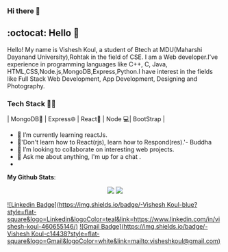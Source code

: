 ### Hi there 👋

<!--
**fizen1201/fizen1201** is a ✨ _special_ ✨ repository because its `README.md` (this file) appears on your GitHub profile.

Here are some ideas to get you started:

- 🔭 I’m currently working on ...
- 🌱 I’m currently learning ...
- 👯 I’m looking to collaborate on ...
- 🤔 I’m looking for help with ...
- 💬 Ask me about ...
- 📫 How to reach me: ...
- 😄 Pronouns: ...
- ⚡ Fun fact: ...
-->

## :octocat: Hello 👋 

Hello! My name is Vishesh Koul, a student of Btech at MDU(Maharshi Dayanand University),Rohtak in the field of CSE. I am a Web developer.I've experience in programming languages like C++, C, Java, HTML,CSS,Node.js,MongoDB,Express,Python.I have interest in the fields like Full Stack Web Development, App Development, Designing and Photography.

### Tech Stack 👨‍💻
| MongoDB🍃 | Express🌐 | React📜 | Node 💻| BootStrap |

- 📜 I’m currently learning reactJs.
- 🧘'Don't learn how to React(rjs), learn how to Respond(res).'- Buddha 
- 👯 I’m looking to collaborate on interesting web projects. 
- 💬 Ask me about anything, I'm up for a chat .
- 

 <summary>  <b>My Github Stats</b>: </summary>
 <p align = "center">
  <img src = "https://github-readme-stats.vercel.app/api?username=fizen1201&show_icons=true&theme=tokyonight&line_height=27">
  <img src = "https://github-readme-stats.vercel.app/api/top-langs/?username=fizen1201&theme=tokyonight">
</p>
 



[![Linkedin Badge](https://img.shields.io/badge/-Vishesh Koul-blue?style=flat-square&logo=Linkedin&logoColor=teal&link=https://www.linkedin.com/in/vishesh-koul-460655146/)](https://www.linkedin.com/in/vishesh-koul-460655146/)  [![Gmail Badge](https://img.shields.io/badge/-Vishesh Koul-c14438?style=flat-square&logo=Gmail&logoColor=white&link=mailto:visheshkoul@gmail.com)](mailto:visheshkoul@gmail.com)

